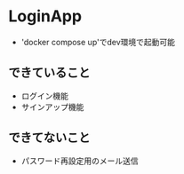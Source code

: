 # LoginApp
- 'docker compose up'でdev環境で起動可能

## できていること
- ログイン機能
- サインアップ機能

## できてないこと
- パスワード再設定用のメール送信